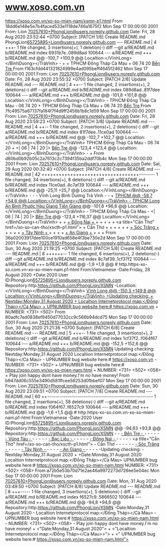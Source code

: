# www.xoso.com.vn
https://xoso.com.vn/xo-so-mien-nam/xsmn-p1.html
From 18dd6e148e5e7b4faced533e1118de746a1675f2 Mon Sep 17 00:00:00 2001 From: Lion <70257610+PhongLion@users.noreply.github.com> Date: Fri, 28 Aug 2020 23:52:44 +0700 Subject: [PATCH 1/8] Create README.md PhongLion<65725895+Lion@users.noreply.github.com> --- README.md | 4 +++- 1 file changed, 3 insertions(+), 1 deletion(-) diff --git a/README.md b/README.md index 6931b7e..089d8ad 100644 --- a/README.md +++ b/README.md @@ -100,7 +100,9 @@ Localtion:</VĩnhLong></BìnhDuong></TràVinh> </a> </td> </tr> - <tr> + <tr> + TPHCM Đồng Tháp Cà Mau + 06 74 20 <a title="Bến Tre" href="/xo-so-Bến-tre-p1.html"> Bến Tre </a> From f163cfdd441321824999e4ad095beff4645f2462 Mon Sep 17 00:00:00 2001 From: Lion <70257610+PhongLion@users.noreply.github.com> Date: Fri, 28 Aug 2020 23:55:32 +0700 Subject: [PATCH 2/8] Update README.md --- README.md | 4 ++-- 1 file changed, 2 insertions(+), 2 deletions(-) diff --git a/README.md b/README.md index 089d8ad..81f7dee 100644 --- a/README.md +++ b/README.md @@ -101,8 +101,8 @@ Localtion:</VĩnhLong></BìnhDuong></TràVinh> </td> </tr> <tr> - TPHCM Đồng Tháp Cà Mau - 06 74 20 + TPHCM Đồng Tháp Cà Mau + 06 74 20 <a title="Bến Tre" href="/xo-so-Bến-tre-p1.html"> Bến Tre </a> From 7fc49575a67137fa184f7f4d9ff2456b1b8c1d59 Mon Sep 17 00:00:00 2001 From: Lion <70257610+PhongLion@users.noreply.github.com> Date: Fri, 28 Aug 2020 23:59:23 +0700 Subject: [PATCH 3/8] Update README.md --- README.md | 4 ++-- 1 file changed, 2 insertions(+), 2 deletions(-) diff --git a/README.md b/README.md index 81f7dee..11ce0ad 100644 --- a/README.md +++ b/README.md @@ -102,7 +102,7 @@ Localtion:</VĩnhLong></BìnhDuong></TràVinh> </tr> <tr> TPHCM Đồng Tháp Cà Mau - 06 74 20 + <| 06 | 74 | 20 |> <a title="Bến Tre" href="/xo-so-Bến-tre-p1.html"> Bến Tre </a> @@ -123,4 +123,4 @@ Localtion:</VĩnhLong></BìnhDuong></TràVinh> </a> </td> </tr> - <tr> + <tr> From d80bd0b92b05c2a7613c2c7394f35ba2ddf70b4c Mon Sep 17 00:00:00 2001 From: Lion <70257610+PhongLion@users.noreply.github.com> Date: Sat, 29 Aug 2020 00:32:40 +0700 Subject: [PATCH 4/8] Create README.md --- README.md | 42 ++++++++++++++++++++++++++++++++++-------- 1 file changed, 34 insertions(+), 8 deletions(-) diff --git a/README.md b/README.md index 11ce0ad..8c7af39 100644 --- a/README.md +++ b/README.md @@ -25,11 +25,7 @@ Localtion:</VĩnhLong></BìnhDuong></TràVinh> </a> </td> </tr> - <tr> - - Vĩnh Long Bình Dương Trà Vinh - - + <tr> <body> <a title="TPHCM" href="/xo-so-tphcm/xsmn-p1.html"> TPHCM @@ -58,7 +54,6 @@ Localtion:</VĩnhLong></BìnhDuong></TràVinh> </td> </tr> <tr> - TPHCM Long An Bình Phước Hậu Giang <a title="Tiền Giang" href="/xo-so-tien-giang-p1.html"> Tiền Giang </a> @@ -101,8 +96,6 @@ Localtion:</VĩnhLong></BìnhDuong></TràVinh> </td> </tr> <tr> - TPHCM Đồng Tháp Cà Mau - <| 06 | 74 | 20 |> <a title="Bến Tre" href="/xo-so-Bến-tre-p1.html"> Bến Tre </a> @@ -123,4 +116,37 @@ Localtion:</VĩnhLong></BìnhDuong></TràVinh> </a> </td> </tr> + <tr> + <a title="Đồng Nai" href="/xo-so-dng-nai-p1.html"> + Đồng Nai + </a> + </a> + </td> + </tr> + <tr> + <a title="Cần Thơ" href=/xo-so-can-tho/xscth-p1.html"> + Cần Thơ + </a> + </a> + </td> + </tr> + <tr> + <a title="Sóc Trăng" href="/xo-so-soc-trang-p1.html"> + Sóc Trăng + </a> + </a> + </td> + </tr> + <a title="Tây Ninh" href="/xo-so-tay-ninh-p1.html"> + Tây Ninh + </a> + </td> + </tr> + <tr> + <a title="An Giang" href="/xo-so-an-giang-p1.html"> + An Giang + </a> + </a> + </td> + </tr> <tr> From 36a02003917dee100ce1910ad658e4f3be730e2d Mon Sep 17 00:00:00 2001 From: Lion <70257610+PhongLion@users.noreply.github.com> Date: Sun, 30 Aug 2020 21:19:25 +0700 Subject: [PATCH 5/8] Create README.md --- README.md | 8 ++++++-- 1 file changed, 6 insertions(+), 2 deletions(-) diff --git a/README.md b/README.md index 8c7af39..1cf37f2 100644 --- a/README.md +++ b/README.md @@ -1,9 +1,8 @@ # http.https-xo-so.com.vn-xo-so-mien-nam.p1-html From:Vietnamese -Date:Friday, 28 August 2020 +Date:2020 User ID:PhongLion<65725895+Lion@users.noreply.github.com> Repository:http.https://github.com/PhongLion/XSMN -Localtion:</VĩnhLong></BìnhDuong></TràVinh> <body> <a title="Vĩnh Long" href="/xo-so-vinh-long/xsvlong-p1.html"> Vĩnh Long @@ -150,3 +149,8 @@ Localtion:</VĩnhLong></BìnhDuong></TràVinh> </td> </tr> <tr> +Updating checking: + Nextday:Monday,31 August 2020 + Localtion Internetprotocol map:</TPHCM></Đồng Tháp></Cà Mau> + UPNUMBER bug website here:# https://xoso.com.vn + NUMBER: <731> <502> From 80adfc7ed0838ef9450d77032cc9c566b94dcd75 Mon Sep 17 00:00:00 2001 From: Lion <70257610+PhongLion@users.noreply.github.com> Date: Sun, 30 Aug 2020 21:21:36 +0700 Subject: [PATCH 6/8] Create README.md --- README.md | 5 +++-- 1 file changed, 3 insertions(+), 2 deletions(-) diff --git a/README.md b/README.md index 1cf37f2..f064f67 100644 --- a/README.md +++ b/README.md @@ -152,5 +152,6 @@ Repository:http.https://github.com/PhongLion/XSMN Updating checking: Nextday:Monday,31 August 2020 Localtion Internetprotocol map:</TPHCM></Đồng Tháp></Cà Mau> - UPNUMBER bug website here:# https://xoso.com.vn - NUMBER: <731> <502> + UPNUMBER bug website here:# https://xoso.com.vn/xo-so-mien-nam.html + NUMBER: <731> <502> <058> + Play join happy dont have money.I'm no have money! From b947dd06c555e3490d581ffcee56253d0fbbef07 Mon Sep 17 00:00:00 2001 From: Lion <70257610+PhongLion@users.noreply.github.com> Date: Sun, 30 Aug 2020 23:09:51 +0700 Subject: [PATCH 7/8] Create README.md --- README.md | 60 ++----------------------------------------------------- 1 file changed, 2 insertions(+), 58 deletions(-) diff --git a/README.md b/README.md index f064f67..f6527c9 100644 --- a/README.md +++ b/README.md @@ -1,6 +1,5 @@ # http.https-xo-so.com.vn-xo-so-mien-nam.p1-html From:Vietnamese -Date:2020 User ID:PhongLion<65725895+Lion@users.noreply.github.com> Repository:http.https://github.com/PhongLion/XSMN <body> @@ -94,63 +93,8 @@ Repository:http.https://github.com/PhongLion/XSMN </a> </td> </tr> - <tr> - <a title="Bến Tre" href="/xo-so-Bến-tre-p1.html"> - Bến Tre - </a> - </a> - </td> - </tr> - <tr> - <a title="Vũng Tàu" href="/xo-so-vung-tau-p1.html"> - Vũng Tàu - </a> - </a> - </td> - </tr> - <tr> - <a title="Bạc Liêu" href="/xo-so-bac-lieu-p1.html"> - Bạc Liêu - </a> - </a> - </td> - </tr> - <tr> - <a title="Đồng Nai" href="/xo-so-dng-nai-p1.html"> - Đồng Nai - </a> - </a> - </td> - </tr> - <tr> - <a title="Cần Thơ" href=/xo-so-can-tho/xscth-p1.html"> - Cần Thơ - </a> - </a> - </td> - </tr> - <tr> - <a title="Sóc Trăng" href="/xo-so-soc-trang-p1.html"> - Sóc Trăng - </a> - </a> - </td> - </tr> - <a title="Tây Ninh" href="/xo-so-tay-ninh-p1.html"> - Tây Ninh - </a> - </td> - </tr> - <tr> - <a title="An Giang" href="/xo-so-an-giang-p1.html"> - An Giang - </a> - </a> - </td> - </tr> - <tr> -Updating checking: - Nextday:Monday,31 August 2020 + <tr> +Date:Monday,31 August 2020 Localtion Internetprotocol map:</TPHCM></Đồng Tháp></Cà Mau> UPNUMBER bug website here:# https://xoso.com.vn/xo-so-mien-nam.html NUMBER: <731> <502> <058> From a72b5e53b70d71e2ae46a9972273d726ee5e04ec Mon Sep 17 00:00:00 2001 From: Lion <70257610+PhongLion@users.noreply.github.com> Date: Mon, 31 Aug 2020 03:49:50 +0700 Subject: [PATCH 8/8] Update README.md --- README.md | 8 +++----- 1 file changed, 3 insertions(+), 5 deletions(-) diff --git a/README.md b/README.md index f6527c9..5866502 100644 --- a/README.md +++ b/README.md @@ -94,8 +94,6 @@ Repository:http.https://github.com/PhongLion/XSMN </td> </tr> <tr> -Date:Monday,31 August 2020 - Localtion Internetprotocol map:</TPHCM></Đồng Tháp></Cà Mau> - UPNUMBER bug website here:# https://xoso.com.vn/xo-so-mien-nam.html - NUMBER: <731> <502> <058> - Play join happy dont have money.I'm no have money! + <"Date:Monday,31 August 2020"> + <"Localtion Internetprotocol map:</TPHCM></Đồng Tháp></Cà Mau>>"> + <" UPNUMBER bug website here:# https://xoso.com.vn/xo-so-mien-nam.html">
